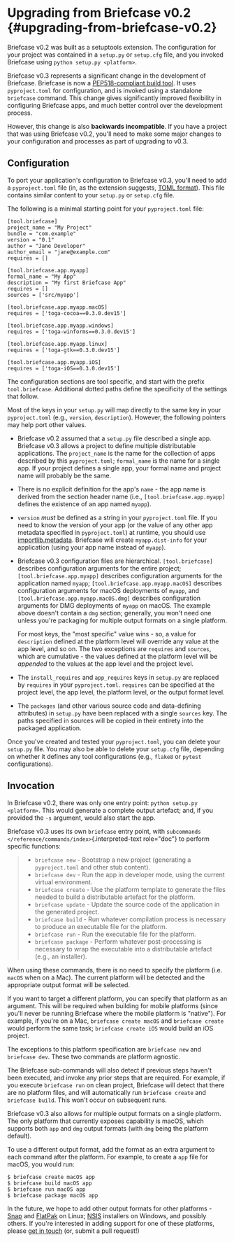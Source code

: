 # Upgrading from Briefcase v0.2 {#upgrading-from-briefcase-v0.2}

Briefcase v0.2 was built as a setuptools extension. The configuration
for your project was contained in a `setup.py` or `setup.cfg` file, and
you invoked Briefcase using `python setup.py <platform>`.

Briefcase v0.3 represents a significant change in the development of
Briefcase. Briefcase is now a [PEP518-compliant build
tool](https://peps.python.org/pep-0518/). It uses `pyproject.toml` for
configuration, and is invoked using a standalone `briefcase` command.
This change gives significantly improved flexibility in configuring
Briefcase apps, and much better control over the development process.

However, this change is also **backwards incompatible**. If you have a
project that was using Briefcase v0.2, you'll need to make some major
changes to your configuration and processes as part of upgrading to
v0.3.

## Configuration

To port your application's configuration to Briefcase v0.3, you'll need
to add a `pyproject.toml` file (in, as the extension suggests, [TOML
format](https://github.com/toml-lang/toml)). This file contains similar
content to your `setup.py` or `setup.cfg` file.

The following is a minimal starting point for your `pyproject.toml`
file:

    [tool.briefcase]
    project_name = "My Project"
    bundle = "com.example"
    version = "0.1"
    author = "Jane Developer"
    author_email = "jane@example.com"
    requires = []

    [tool.briefcase.app.myapp]
    formal_name = "My App"
    description = "My first Briefcase App"
    requires = []
    sources = ['src/myapp']

    [tool.briefcase.app.myapp.macOS]
    requires = ['toga-cocoa==0.3.0.dev15']

    [tool.briefcase.app.myapp.windows]
    requires = ['toga-winforms==0.3.0.dev15']

    [tool.briefcase.app.myapp.linux]
    requires = ['toga-gtk==0.3.0.dev15']

    [tool.briefcase.app.myapp.iOS]
    requires = ['toga-iOS==0.3.0.dev15']

The configuration sections are tool specific, and start with the prefix
`tool.briefcase`. Additional dotted paths define the specificity of the
settings that follow.

Most of the keys in your `setup.py` will map directly to the same key in
your `pyproject.toml` (e.g., `version`, `description`). However, the
following pointers may help port other values.

- Briefcase v0.2 assumed that a `setup.py` file described a single app.
  Briefcase v0.3 allows a project to define multiple distributable
  applications. The `project_name` is the name for the collection of
  apps described by this `pyproject.toml`; `formal_name` is the name for
  a single app. If your project defines a single app, your formal name
  and project name will probably be the same.

- There is no explicit definition for the app's `name` - the app name is
  derived from the section header name (i.e.,
  `[tool.briefcase.app.myapp]` defines the existence of an app named
  `myapp`).

- `version` *must* be defined as a string in your `pyproject.toml` file.
  If you need to know the version of your app (or the value of any other
  app metadata specified in `pyproject.toml`) at runtime, you should use
  [importlib.metadata](https://docs.python.org/3/library/importlib.metadata.html).
  Briefcase will create `myapp.dist-info` for your application (using
  your app name instead of `myapp`).

- Briefcase v0.3 configuration files are hierarchical.
  `[tool.briefcase]` describes configuration arguments for the entire
  project; `[tool.briefcase.app.myapp]` describes configuration
  arguments for the application named `myapp`;
  `[tool.briefcase.app.myapp.macOS]` describes configuration arguments
  for macOS deployments of `myapp`, and
  `[tool.briefcase.app.myapp.macOS.dmg]` describes configuration
  arguments for DMG deployments of `myapp` on macOS. The example above
  doesn't contain a `dmg` section; generally, you won't need one unless
  you're packaging for multiple output formats on a single platform.

  For most keys, the "most specific" value wins - so, a value for
  `description` defined at the platform level will override any value at
  the app level, and so on. The two exceptions are `requires` and
  `sources`, which are cumulative - the values defined at the platform
  level will be *appended* to the values at the app level and the
  project level.

- The `install_requires` and `app_requires` keys in `setup.py` are
  replaced by `requires` in your `pyproject.toml`. `requires` can be
  specified at the project level, the app level, the platform level, or
  the output format level.

- The `packages` (and other various source code and data-defining
  attributes) in `setup.py` have been replaced with a single `sources`
  key. The paths specified in sources will be copied in their entirety
  into the packaged application.

Once you've created and tested your `pyproject.toml`, you can delete
your `setup.py` file. You may also be able to delete your `setup.cfg`
file, depending on whether it defines any tool configurations (e.g.,
`flake8` or `pytest` configurations).

## Invocation

In Briefcase v0.2, there was only one entry point:
`python setup.py <platform>`. This would generate a complete output
artefact; and, if you provided the `-s` argument, would also start the
app.

Briefcase v0.3 uses its own `briefcase` entry point, with `subcommands
</reference/commands/index>`{.interpreted-text role="doc"} to perform
specific functions:

> - `briefcase new` - Bootstrap a new project (generating a
>   `pyproject.toml` and other stub content).
> - `briefcase dev` - Run the app in developer mode, using the current
>   virtual environment.
> - `briefcase create` - Use the platform template to generate the files
>   needed to build a distributable artefact for the platform.
> - `briefcase update` - Update the source code of the application in
>   the generated project.
> - `briefcase build` - Run whatever compilation process is necessary to
>   produce an executable file for the platform.
> - `briefcase run` - Run the executable file for the platform.
> - `briefcase package` - Perform whatever post-processing is necessary
>   to wrap the executable into a distributable artefact (e.g., an
>   installer).

When using these commands, there is no need to specify the platform
(i.e. `macOS` when on a Mac). The current platform will be detected and
the appropriate output format will be selected.

If you want to target a different platform, you can specify that
platform as an argument. This will be required when building for mobile
platforms (since you'll never be running Briefcase where the mobile
platform is "native"). For example, if you're on a Mac,
`briefcase create macOS` and `briefcase create` would perform the same
task; `briefcase create iOS` would build an iOS project.

The exceptions to this platform specification are `briefcase new` and
`briefcase dev`. These two commands are platform agnostic.

The Briefcase sub-commands will also detect if previous steps haven't
been executed, and invoke any prior steps that are required. For
example, if you execute `briefcase run` on clean project, Briefcase will
detect that there are no platform files, and will automatically run
`briefcase create` and `briefcase build`. This won't occur on subsequent
runs.

Briefcase v0.3 also allows for multiple output formats on a single
platform. The only platform that currently exposes capability is macOS,
which supports both `app` and `dmg` output formats (with `dmg` being the
platform default).

To use a different output format, add the format as an extra argument to
each command after the platform. For example, to create a `app` file for
macOS, you would run:

``` console
$ briefcase create macOS app
$ briefcase build macOS app
$ briefcase run macOS app
$ briefcase package macOS app
```

In the future, we hope to add other output formats for other platforms -
[Snap](https://snapcraft.io/) and [FlatPak](https://flatpak.org) on
Linux; [NSIS](https://nsis.sourceforge.io/Main_Page) installers on
Windows, and possibly others. If you're interested in adding support for
one of these platforms, please [get in
touch](https://beeware.org/bee/chat/) (or, submit a pull request!)
